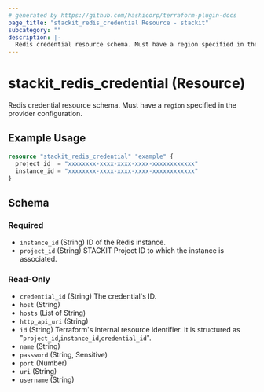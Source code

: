 ```yaml
---
# generated by https://github.com/hashicorp/terraform-plugin-docs
page_title: "stackit_redis_credential Resource - stackit"
subcategory: ""
description: |-
  Redis credential resource schema. Must have a region specified in the provider configuration.
---
```


# stackit_redis_credential (Resource)

Redis credential resource schema. Must have a `region` specified in the provider configuration.

## Example Usage

```terraform
resource "stackit_redis_credential" "example" {
  project_id  = "xxxxxxxx-xxxx-xxxx-xxxx-xxxxxxxxxxxx"
  instance_id = "xxxxxxxx-xxxx-xxxx-xxxx-xxxxxxxxxxxx"
}
```

<!-- schema generated by tfplugindocs -->
## Schema

### Required

- `instance_id` (String) ID of the Redis instance.
- `project_id` (String) STACKIT Project ID to which the instance is associated.

### Read-Only

- `credential_id` (String) The credential's ID.
- `host` (String)
- `hosts` (List of String)
- `http_api_uri` (String)
- `id` (String) Terraform's internal resource identifier. It is structured as "`project_id`,`instance_id`,`credential_id`".
- `name` (String)
- `password` (String, Sensitive)
- `port` (Number)
- `uri` (String)
- `username` (String)
